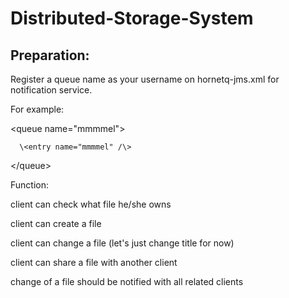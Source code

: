 # Distributed-Storage-System

## Preparation:

Register a queue name as your username on hornetq-jms.xml for notification service.

For example:

   \<queue name="mmmmel"\>
   
      \<entry name="mmmmel" /\>
      
   \</queue\>

Function:

client can check what file he/she owns

client can create a file

client can change a file (let's just change title for now)

client can share a file with another client

change of a file should be notified with all related clients

